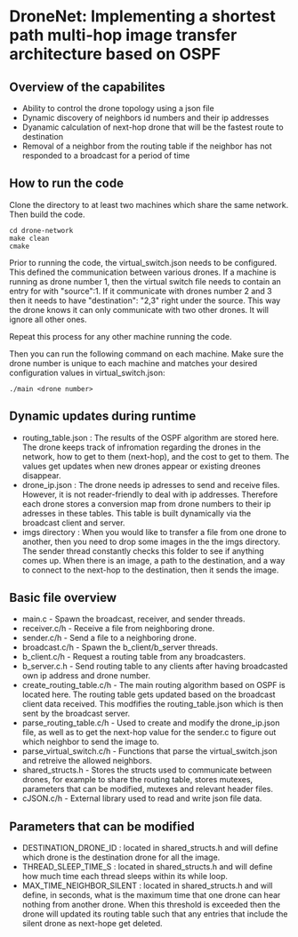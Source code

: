 # DroneNet: Implementing a shortest path multi-hop image transfer architecture based on OSPF 
## Overview of the capabilites
- Ability to control the drone topology using a json file
- Dynamic discovery of neighbors id numbers and their ip addresses
- Dyanamic calculation of next-hop drone that will be the fastest route to destination
- Removal of a neighbor from the routing table if the neighbor has not responded to a broadcast for a period of time
## How to run the code
Clone the directory to at least two machines which share the same network. Then build the code.
```
cd drone-network
make clean
cmake
```

Prior to running the code, the virtual_switch.json needs to be configured. This defined the communication between various drones. If a machine is running as drone number 1, then the virtual switch file needs to contain an entry for with "source":1. If it communicate with drones number 2 and 3 then it needs to have "destination": "2,3" right under the source. This way the drone knows it can only communicate with two other drones. It will ignore all other ones. 

Repeat this process for any other machine running the code. 

Then you can run the following command on each machine. Make sure the drone number is unique to each machine and matches your desired configuration values in virtual_switch.json:
```
./main <drone number>
```

## Dynamic updates during runtime
- routing_table.json : The results of the OSPF algorithm are stored here. The drone keeps track of infromation regarding the drones in the network, how to get to them (next-hop), and the cost to get to them. The values get updates when new drones appear or existing dreones disappear. 
- drone_ip.json : The drone needs ip adresses to send and receive files. However, it is not reader-friendly to deal with ip addresses. Therefore each drone stores a conversion map from drone numbers to their ip adresses in these tables. This table is built dynamically via the broadcast client and server. 
- imgs directory : When you would like to transfer a file from one drone to another, then you need to drop some images in the the imgs directory. The sender thread constantly checks this folder to see if anything comes up. When there is an image, a path to the destination, and a way to connect to the next-hop to the destination, then it sends the image. 

## Basic file overview
- main.c - Spawn the broadcast, receiver, and sender threads.
- receiver.c/h - Receive a file from neighboring drone.
- sender.c/h - Send a file to a neighboring drone. 
- broadcast.c/h - Spawn the b_client/b_server threads. 
- b_client.c/h - Request a routing table from any broadcasters. 
- b_server.c.h - Send routing table to any clients after having broadcasted own ip address and drone number.
- create_routing_table.c/h - The main routing algorithm based on OSPF is located here. The routing table gets updated based on the broadcast client data received. This modfifies the routing_table.json which is then sent by the broadcast server. 
- parse_routing_table.c/h - Used to create and modify the drone_ip.json file, as well as to get the next-hop value for the sender.c to figure out which neighbor to send the image to.
- parse_virtual_switch.c/h - Functions that parse the virtual_switch.json and retreive the allowed neighbors. 
- shared_structs.h - Stores the structs used to communicate between drones, for example to share the routing table, stores mutexes, parameters that can be modified, mutexes and relevant header files. 
- cJSON.c/h - External library used to read and write json file data.

## Parameters that can be modified
- DESTINATION_DRONE_ID : located in shared_structs.h and will define which drone is the destination drone for all the image. 
- THREAD_SLEEP_TIME_S : located in shared_structs.h and will define how much time each thread sleeps within its while loop.  
- MAX_TIME_NEIGHBOR_SILENT : located in shared_structs.h and will define, in seconds, what is the maximum time that one drone can hear nothing from another drone. When this threshold is exceeded then the drone will updated its routing table such that any entries that include the silent drone as next-hope get deleted.
